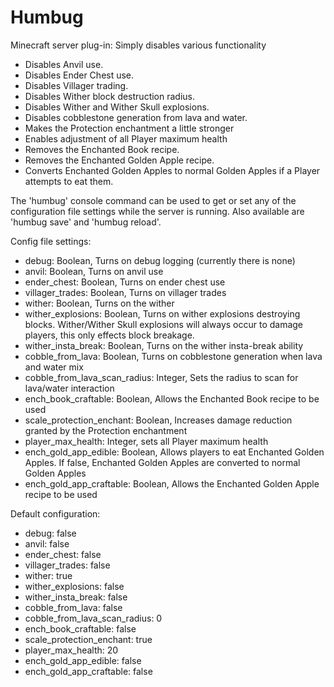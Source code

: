 Humbug
======

Minecraft server plug-in: Simply disables various functionality

- Disables Anvil use.
- Disables Ender Chest use.
- Disables Villager trading.
- Disables Wither block destruction radius.
- Disables Wither and Wither Skull explosions.
- Disables cobblestone generation from lava and water.
- Makes the Protection enchantment a little stronger
- Enables adjustment of all Player maximum health
- Removes the Enchanted Book recipe.
- Removes the Enchanted Golden Apple recipe.
- Converts Enchanted Golden Apples to normal Golden Apples if a Player attempts to eat them.

The 'humbug' console command can be used to get or set any of the configuration file settings while the server is running. Also available are 'humbug save' and 'humbug reload'.

Config file settings:
- debug: Boolean, Turns on debug logging (currently there is none)
- anvil: Boolean, Turns on anvil use
- ender_chest: Boolean, Turns on ender chest use
- villager_trades: Boolean, Turns on villager trades
- wither: Boolean, Turns on the wither
- wither_explosions: Boolean, Turns on wither explosions destroying blocks. Wither/Wither Skull explosions will always occur to damage players, this only effects block breakage.
- wither_insta_break: Boolean, Turns on the wither insta-break ability
- cobble_from_lava: Boolean, Turns on cobblestone generation when lava and water mix
- cobble_from_lava_scan_radius: Integer, Sets the radius to scan for lava/water interaction
- ench_book_craftable: Boolean, Allows the Enchanted Book recipe to be used
- scale_protection_enchant: Boolean, Increases damage reduction granted by the Protection enchantment
- player_max_health: Integer, sets all Player maximum health
- ench_gold_app_edible: Boolean, Allows players to eat Enchanted Golden Apples. If false, Enchanted Golden Apples are converted to normal Golden Apples
- ench_gold_app_craftable: Boolean, Allows the Enchanted Golden Apple recipe to be used

Default configuration:
- debug: false
- anvil: false
- ender_chest: false
- villager_trades: false
- wither: true
- wither_explosions: false
- wither_insta_break: false
- cobble_from_lava: false
- cobble_from_lava_scan_radius: 0
- ench_book_craftable: false
- scale_protection_enchant: true
- player_max_health: 20
- ench_gold_app_edible: false
- ench_gold_app_craftable: false
